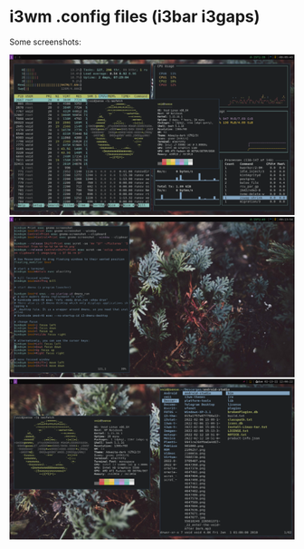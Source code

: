 # i3wm .config files (i3bar i3gaps)
Some screenshots:

![alt text](https://github.com/KentSens3/i3wm-config-sample/blob/main/i3%202.png)
![alt text](https://github.com/KentSens3/i3wm-config-sample/blob/main/i3%203.png)
![alt text](https://github.com/KentSens3/i3wm-config-sample/blob/main/i3%204.png)
